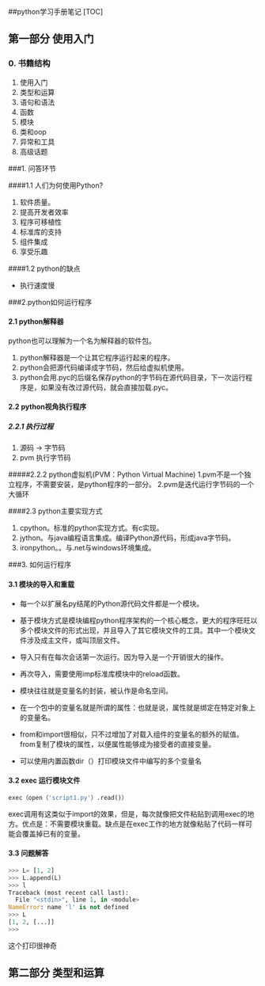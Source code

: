 ##python学习手册笔记
[TOC]

## 第一部分 使用入门

### 0. 书籍结构

1. 使用入门
2. 类型和运算
3. 语句和语法
4. 函数
5. 模块
6. 类和oop
7. 异常和工具
8. 高级话题

###1. 问答环节

####1.1 人们为何使用Python?
1. 软件质量。
2. 提高开发者效率
3. 程序可移植性
4. 标准库的支持
5. 组件集成
6. 享受乐趣

####1.2 python的缺点
- 执行速度慢

###2.python如何运行程序
#### 2.1 python解释器

python也可以理解为一个名为解释器的软件包。

1. python解释器是一个让其它程序运行起来的程序。
2. python会把源代码编译成字节码，然后给虚拟机使用。
3. python会用.pyc的后缀名保存python的字节码在源代码目录，下一次运行程序是，如果没有改过源代码，就会直接加载.pyc。

#### 2.2 python视角执行程序

##### 2.2.1 执行过程

1. 源码 -> 字节码
2. pvm 执行字节码

#####2.2.2 python虚拟机(PVM：Python Virtual Machine)
1.pvm不是一个独立程序，不需要安装，是python程序的一部分。
2.pvm是迭代运行字节码的一个大循环


####2.3 python主要实现方式
1. cpython。标准的python实现方式。有c实现。
2. jython。与java编程语言集成。编译Python源代码，形成java字节码。
3. ironpython。。与.net与windows环境集成。

###3. 如何运行程序

#### 3.1 模块的导入和重载

- 每一个以扩展名py结尾的Python源代码文件都是一个模块。
- 基于模块方式是模块编程python程序架构的一个核心概念，更大的程序旺旺以多个模块文件的形式出现，并且导入了其它模块文件的工具。其中一个模块文件涉及成主文件，或叫顶层文件。
- 导入只有在每次会话第一次运行。因为导入是一个开销很大的操作。
- 再次导入，需要使用imp标准库模块中的reload函数。
- 模块往往就是变量名的封装，被认作是命名空间。
- 在一个包中的变量名就是所谓的属性：也就是说，属性就是绑定在特定对象上的变量名。

- from和import很相似，只不过增加了对载入组件的变量名的额外的赋值。from复制了模块的属性，以便属性能够成为接受者的直接变量。
- 可以使用内置函数dir（）打印模块文件中编写的多个变量名

#### 3.2 exec 运行模块文件



```python
exec（open（'script1.py'）.read()）
```

exec调用有这类似于import的效果，但是，每次就像把文件粘贴到调用exec的地方。优点是：不需要模块重载。缺点是在exec工作的地方就像粘贴了代码一样可能会覆盖掉已有的变量。

#### 3.3 问题解答

```python
>>> L= [1, 2]
>>> L.append(L)
>>> l
Traceback (most recent call last):
  File "<stdin>", line 1, in <module>
NameError: name 'l' is not defined
>>> L
[1, 2, [...]]
>>> 

```

这个打印很神奇



## 第二部分 类型和运算